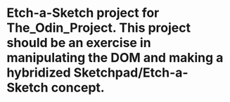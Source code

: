 # Etch-a-Sketch project for The_Odin_Project. This project should be an exercise in manipulating the DOM and making a hybridized Sketchpad/Etch-a-Sketch concept.
